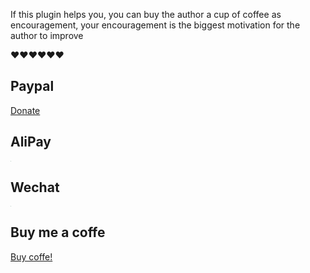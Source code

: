 If this plugin helps you, you can buy the author a cup of coffee as encouragement, your encouragement is the biggest motivation for the author to improve

❤️❤️❤️❤️❤️❤️

## Paypal

[Donate](https://paypal.me/donateToTony6?country.x=C2&locale.x=zh_XC)

## AliPay

<img src="http://106.54.81.13/alipay.png" style="zoom:5%;" />

## Wechat

<img src="http://106.54.81.13/wechet.png" style="zoom:5%;" />

## Buy me a coffe

[Buy coffe!](https://www.buymeacoffee.com/tonyliu011t)
